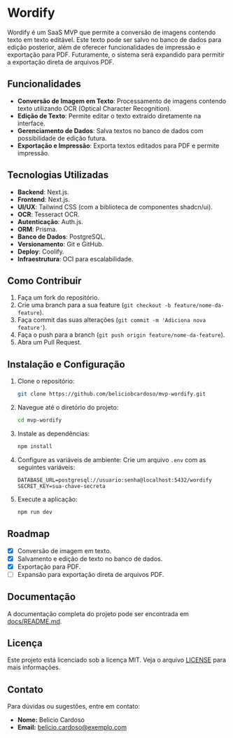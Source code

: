 # Wordify

Wordify é um SaaS MVP que permite a conversão de imagens contendo texto em texto editável. Este texto pode ser salvo no banco de dados para edição posterior, além de oferecer funcionalidades de impressão e exportação para PDF. Futuramente, o sistema será expandido para permitir a exportação direta de arquivos PDF.

## Funcionalidades

- **Conversão de Imagem em Texto**: Processamento de imagens contendo texto utilizando OCR (Optical Character Recognition).
- **Edição de Texto**: Permite editar o texto extraído diretamente na interface.
- **Gerenciamento de Dados**: Salva textos no banco de dados com possibilidade de edição futura.
- **Exportação e Impressão**: Exporta textos editados para PDF e permite impressão.

## Tecnologias Utilizadas

- **Backend**: Next.js.
- **Frontend**: Next.js.
- **UI/UX**: Tailwind CSS (com a biblioteca de componentes shadcn/ui).
- **OCR**: Tesseract OCR.
- **Autenticação**: Auth.js.
- **ORM**: Prisma.
- **Banco de Dados**: PostgreSQL.
- **Versionamento**: Git e GitHub.
- **Deploy**: Coolify.
- **Infraestrutura**: OCI para escalabilidade.

## Como Contribuir

1. Faça um fork do repositório.
2. Crie uma branch para a sua feature (`git checkout -b feature/nome-da-feature`).
3. Faça commit das suas alterações (`git commit -m 'Adiciona nova feature'`).
4. Faça o push para a branch (`git push origin feature/nome-da-feature`).
5. Abra um Pull Request.

## Instalação e Configuração

1. Clone o repositório:
   ```bash
   git clone https://github.com/beliciobcardoso/mvp-wordify.git
   ```
2. Navegue até o diretório do projeto:
   ```bash
   cd mvp-wordify
   ```
3. Instale as dependências:
   ```bash
   npm install
   ```
4. Configure as variáveis de ambiente:
   Crie um arquivo `.env` com as seguintes variáveis:
   ```env
   DATABASE_URL=postgresql://usuario:senha@localhost:5432/wordify
   SECRET_KEY=sua-chave-secreta
   ```
5. Execute a aplicação:
   ```bash
   npm run dev
   ```

## Roadmap

- [x] Conversão de imagem em texto.
- [x] Salvamento e edição de texto no banco de dados.
- [x] Exportação para PDF.
- [ ] Expansão para exportação direta de arquivos PDF.

## Documentação

A documentação completa do projeto pode ser encontrada em [docs/README.md](docs/README.md).

## Licença

Este projeto está licenciado sob a licença MIT. Veja o arquivo [LICENSE](docs/LICENSE.md) para mais informações.

## Contato

Para dúvidas ou sugestões, entre em contato:
- **Nome:** Belicio Cardoso
- **Email:** belicio.cardoso@exemplo.com
